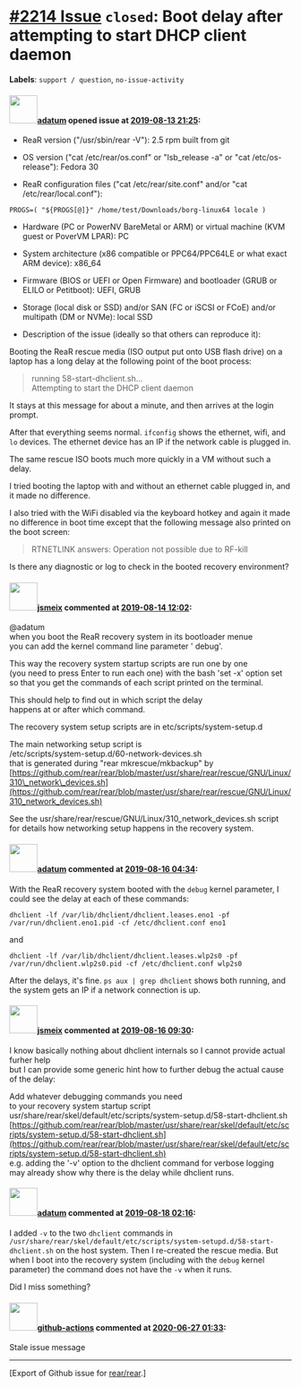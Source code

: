 [\#2214 Issue](https://github.com/rear/rear/issues/2214) `closed`: Boot delay after attempting to start DHCP client daemon
==========================================================================================================================

**Labels**: `support / question`, `no-issue-activity`

#### <img src="https://avatars.githubusercontent.com/u/9773655?v=4" width="50">[adatum](https://github.com/adatum) opened issue at [2019-08-13 21:25](https://github.com/rear/rear/issues/2214):

-   ReaR version ("/usr/sbin/rear -V"): 2.5 rpm built from git

-   OS version ("cat /etc/rear/os.conf" or "lsb\_release -a" or "cat
    /etc/os-release"): Fedora 30

-   ReaR configuration files ("cat /etc/rear/site.conf" and/or "cat
    /etc/rear/local.conf"):

`PROGS=( "${PROGS[@]}" /home/test/Downloads/borg-linux64 locale )`

-   Hardware (PC or PowerNV BareMetal or ARM) or virtual machine (KVM
    guest or PoverVM LPAR): PC

-   System architecture (x86 compatible or PPC64/PPC64LE or what exact
    ARM device): x86\_64

-   Firmware (BIOS or UEFI or Open Firmware) and bootloader (GRUB or
    ELILO or Petitboot): UEFI, GRUB

-   Storage (local disk or SSD) and/or SAN (FC or iSCSI or FCoE) and/or
    multipath (DM or NVMe): local SSD

-   Description of the issue (ideally so that others can reproduce it):

Booting the ReaR rescue media (ISO output put onto USB flash drive) on a
laptop has a long delay at the following point of the boot process:

> running 58-start-dhclient.sh...  
> Attempting to start the DHCP client daemon

It stays at this message for about a minute, and then arrives at the
login prompt.

After that everything seems normal. `ifconfig` shows the ethernet, wifi,
and `lo` devices. The ethernet device has an IP if the network cable is
plugged in.

The same rescue ISO boots much more quickly in a VM without such a
delay.

I tried booting the laptop with and without an ethernet cable plugged
in, and it made no difference.

I also tried with the WiFi disabled via the keyboard hotkey and again it
made no difference in boot time except that the following message also
printed on the boot screen:

> RTNETLINK answers: Operation not possible due to RF-kill

Is there any diagnostic or log to check in the booted recovery
environment?

#### <img src="https://avatars.githubusercontent.com/u/1788608?u=925fc54e2ce01551392622446ece427f51e2f0ce&v=4" width="50">[jsmeix](https://github.com/jsmeix) commented at [2019-08-14 12:02](https://github.com/rear/rear/issues/2214#issuecomment-521217612):

@adatum  
when you boot the ReaR recovery system in its bootloader menue  
you can add the kernel command line parameter ' debug'.

This way the recovery system startup scripts are run one by one  
(you need to press Enter to run each one) with the bash 'set -x' option
set  
so that you get the commands of each script printed on the terminal.

This should help to find out in which script the delay  
happens at or after which command.

The recovery system setup scripts are in etc/scripts/system-setup.d

The main networking setup script is  
/etc/scripts/system-setup.d/60-network-devices.sh  
that is generated during "rear mkrescue/mkbackup" by  
[https://github.com/rear/rear/blob/master/usr/share/rear/rescue/GNU/Linux/310\_network\_devices.sh](https://github.com/rear/rear/blob/master/usr/share/rear/rescue/GNU/Linux/310_network_devices.sh)

See the usr/share/rear/rescue/GNU/Linux/310\_network\_devices.sh
script  
for details how networking setup happens in the recovery system.

#### <img src="https://avatars.githubusercontent.com/u/9773655?v=4" width="50">[adatum](https://github.com/adatum) commented at [2019-08-16 04:34](https://github.com/rear/rear/issues/2214#issuecomment-521880504):

With the ReaR recovery system booted with the `debug` kernel parameter,
I could see the delay at each of these commands:

    dhclient -lf /var/lib/dhclient/dhclient.leases.eno1 -pf /var/run/dhclient.eno1.pid -cf /etc/dhclient.conf eno1

and

    dhclient -lf /var/lib/dhclient/dhclient.leases.wlp2s0 -pf /var/run/dhclient.wlp2s0.pid -cf /etc/dhclient.conf wlp2s0

After the delays, it's fine. `ps aux | grep dhclient` shows both
running, and the system gets an IP if a network connection is up.

#### <img src="https://avatars.githubusercontent.com/u/1788608?u=925fc54e2ce01551392622446ece427f51e2f0ce&v=4" width="50">[jsmeix](https://github.com/jsmeix) commented at [2019-08-16 09:30](https://github.com/rear/rear/issues/2214#issuecomment-521948990):

I know basically nothing about dhclient internals so I cannot provide
actual furher help  
but I can provide some generic hint how to further debug the actual
cause of the delay:

Add whatever debugging commands you need  
to your recovery system startup script  
usr/share/rear/skel/default/etc/scripts/system-setup.d/58-start-dhclient.sh  
[https://github.com/rear/rear/blob/master/usr/share/rear/skel/default/etc/scripts/system-setup.d/58-start-dhclient.sh](https://github.com/rear/rear/blob/master/usr/share/rear/skel/default/etc/scripts/system-setup.d/58-start-dhclient.sh)  
e.g. adding the '-v' option to the dhclient command for verbose
logging  
may already show why there is the delay while dhclient runs.

#### <img src="https://avatars.githubusercontent.com/u/9773655?v=4" width="50">[adatum](https://github.com/adatum) commented at [2019-08-18 02:16](https://github.com/rear/rear/issues/2214#issuecomment-522284897):

I added `-v` to the two `dhclient` commands in
`/usr/share/rear/skel/default/etc/scripts/system-setupd.d/58-start-dhclient.sh`
on the host system. Then I re-created the rescue media. But when I boot
into the recovery system (including with the `debug` kernel parameter)
the command does not have the `-v` when it runs.

Did I miss something?

#### <img src="https://avatars.githubusercontent.com/in/15368?v=4" width="50">[github-actions](https://github.com/apps/github-actions) commented at [2020-06-27 01:33](https://github.com/rear/rear/issues/2214#issuecomment-650470458):

Stale issue message

------------------------------------------------------------------------

\[Export of Github issue for
[rear/rear](https://github.com/rear/rear).\]
